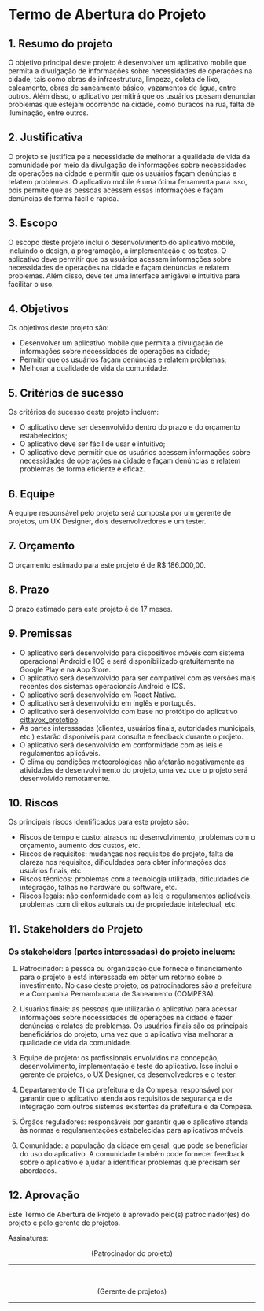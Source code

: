 # Termo de Abertura do Projeto

## 1. Resumo do projeto
   O objetivo principal deste projeto é desenvolver um aplicativo mobile que permita a divulgação de informações sobre necessidades de operações na cidade, tais como obras de infraestrutura, limpeza, coleta de lixo, calçamento, obras de saneamento básico, vazamentos de água, entre outros. Além disso, o aplicativo permitirá que os usuários possam denunciar problemas que estejam ocorrendo na cidade, como buracos na rua, falta de iluminação, entre outros.

## 2. Justificativa
   O projeto se justifica pela necessidade de melhorar a qualidade de vida da comunidade por meio da divulgação de informações sobre necessidades de operações na cidade e permitir que os usuários façam denúncias e relatem problemas. O aplicativo mobile é uma ótima ferramenta para isso, pois permite que as pessoas acessem essas informações e façam denúncias de forma fácil e rápida.

## 3. Escopo
   O escopo deste projeto inclui o desenvolvimento do aplicativo mobile, incluindo o design, a programação, a implementação e os testes. O aplicativo deve permitir que os usuários acessem informações sobre necessidades de operações na cidade e façam denúncias e relatem problemas. Além disso, deve ter uma interface amigável e intuitiva para facilitar o uso.

## 4. Objetivos
   Os objetivos deste projeto são:

   - Desenvolver um aplicativo mobile que permita a divulgação de informações sobre necessidades de operações na cidade;
   - Permitir que os usuários façam denúncias e relatem problemas;
   - Melhorar a qualidade de vida da comunidade.

## 5. Critérios de sucesso
   Os critérios de sucesso deste projeto incluem:

   - O aplicativo deve ser desenvolvido dentro do prazo e do orçamento estabelecidos;
   - O aplicativo deve ser fácil de usar e intuitivo;
   - O aplicativo deve permitir que os usuários acessem informações sobre necessidades de operações na cidade e façam denúncias e relatem problemas de forma eficiente e eficaz.

## 6. Equipe
   A equipe responsável pelo projeto será composta por um gerente de projetos, um UX Designer, dois desenvolvedores e um tester.

## 7. Orçamento
   O orçamento estimado para este projeto é de R$ 186.000,00.

## 8. Prazo
   O prazo estimado para este projeto é de 17 meses.

## 9. Premissas
  - O aplicativo será desenvolvido para dispositivos móveis com sistema operacional Android e IOS e será disponibilizado gratuitamente na Google Play e na App Store.
  - O aplicativo será desenvolvido para ser compatível com as versões mais recentes dos sistemas operacionais Android e IOS.
  - O aplicativo será desenvolvido em React Native.
  - O aplicativo será desenvolvido em inglês e português.
  - O aplicativo será desenvolvido com base no protótipo do aplicativo [cittavox_prototipo](https://www.figma.com/file/3NMpNQxEhu56aNt3HoKCiB/Projeto-Web-III?node-id=0-1&t=wc9RCfV6RGpGeRJG-0).
  - As partes interessadas (clientes, usuários finais, autoridades municipais, etc.) estarão disponíveis para consulta e feedback durante o projeto.
  - O aplicativo será desenvolvido em conformidade com as leis e regulamentos aplicáveis.
  - O clima ou condições meteorológicas não afetarão negativamente as atividades de desenvolvimento do projeto, uma vez que o projeto será desenvolvido remotamente.

## 10. Riscos
   Os principais riscos identificados para este projeto são:

  - Riscos de tempo e custo: atrasos no desenvolvimento, problemas com o orçamento, aumento dos custos, etc.
  - Riscos de requisitos: mudanças nos requisitos do projeto, falta de clareza nos requisitos, dificuldades para obter informações dos usuários finais, etc.
  - Riscos técnicos: problemas com a tecnologia utilizada, dificuldades de integração, falhas no hardware ou software, etc.
  - Riscos legais: não conformidade com as leis e regulamentos aplicáveis, problemas com direitos autorais ou de propriedade intelectual, etc.

## 11. Stakeholders do Projeto

### Os stakeholders (partes interessadas) do projeto incluem:

  1. Patrocinador: a pessoa ou organização que fornece o financiamento para o projeto e está interessada em obter um retorno sobre o investimento. No caso deste projeto, os patrocinadores são a prefeitura e a Companhia Pernambucana de Saneamento (COMPESA).

  2. Usuários finais: as pessoas que utilizarão o aplicativo para acessar informações sobre necessidades de operações na cidade e fazer denúncias e relatos de problemas. Os usuários finais são os principais beneficiários do projeto, uma vez que o aplicativo visa melhorar a qualidade de vida da comunidade.

  3. Equipe de projeto: os profissionais envolvidos na concepção, desenvolvimento, implementação e teste do aplicativo. Isso inclui o gerente de projetos, o UX Designer, os desenvolvedores e o tester.

  4. Departamento de TI da prefeitura e da Compesa: responsável por garantir que o aplicativo atenda aos requisitos de segurança e de integração com outros sistemas existentes da prefeitura e da Compesa.

  5. Órgãos reguladores: responsáveis por garantir que o aplicativo atenda às normas e regulamentações estabelecidas para aplicativos móveis.

  6. Comunidade: a população da cidade em geral, que pode se beneficiar do uso do aplicativo. A comunidade também pode fornecer feedback sobre o aplicativo e ajudar a identificar problemas que precisam ser abordados.

## 12. Aprovação
   Este Termo de Abertura de Projeto é aprovado pelo(s) patrocinador(es) do projeto e pelo gerente de projetos.

   Assinaturas:

  <p style="text-align: center;">(Patrocinador do projeto)</p> <hr><br>
  <p style="text-align: center;">(Gerente de projetos)</p> <hr>
